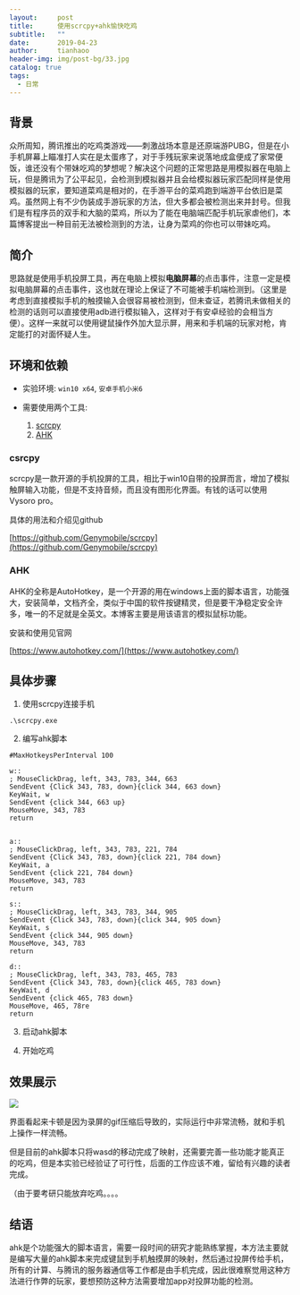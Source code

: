 ```yaml
---
layout:     post
title:      使用scrcpy+ahk愉快吃鸡
subtitle:   ""
date:       2019-04-23
author:     tianhaoo
header-img: img/post-bg/33.jpg
catalog: true
tags:
  - 日常
---
```


## 背景
众所周知，腾讯推出的吃鸡类游戏——刺激战场本意是还原端游PUBG，但是在小手机屏幕上瞄准打人实在是太蛋疼了，对于手残玩家来说落地成盒便成了家常便饭，谁还没有个带妹吃鸡的梦想呢？解决这个问题的正常思路是用模拟器在电脑上玩，但是腾讯为了公平起见，会检测到模拟器并且会给模拟器玩家匹配同样是使用模拟器的玩家，要知道菜鸡是相对的，在手游平台的菜鸡跑到端游平台依旧是菜鸡。虽然网上有不少伪装成手游玩家的方法，但大多都会被检测出来并封号。但我们是有程序员的双手和大脑的菜鸡，所以为了能在电脑端匹配手机玩家虐他们，本篇博客提出一种目前无法被检测到的方法，让身为菜鸡的你也可以带妹吃鸡。

## 简介
思路就是使用手机投屏工具，再在电脑上模拟**电脑屏幕**的点击事件，注意一定是模拟电脑屏幕的点击事件，这也就在理论上保证了不可能被手机端检测到。（这里是考虑到直接模拟手机的触摸输入会很容易被检测到，但未查证，若腾讯未做相关的检测的话则可以直接使用adb进行模拟输入，这样对于有安卓经验的会相当方便）。这样一来就可以使用键鼠操作外加大显示屏，用来和手机端的玩家对枪，肯定能打的对面怀疑人生。

## 环境和依赖

* 实验环境: `win10 x64`, `安卓手机小米6`

* 需要使用两个工具: 
  1. [scrcpy](https://github.com/Genymobile/scrcpy)
  2. [AHK](https://www.autohotkey.com/)

### csrcpy
scrcpy是一款开源的手机投屏的工具，相比于win10自带的投屏而言，增加了模拟触屏输入功能，但是不支持音频，而且没有图形化界面。有钱的话可以使用Vysoro pro。

具体的用法和介绍见github

[https://github.com/Genymobile/scrcpy](https://github.com/Genymobile/scrcpy)

### AHK

AHK的全称是AutoHotkey，是一个开源的用在windows上面的脚本语言，功能强大，安装简单，文档齐全，类似于中国的软件按键精灵，但是要干净稳定安全许多，唯一的不足就是全英文。本博客主要是用该语言的模拟鼠标功能。

安装和使用见官网

[https://www.autohotkey.com/](https://www.autohotkey.com/)

## 具体步骤

1. 使用scrcpy连接手机

  ```
  .\scrcpy.exe
  ```

2. 编写ahk脚本

  ```ahk
  #MaxHotkeysPerInterval 100
  
  w::
  ; MouseClickDrag, left, 343, 783, 344, 663
  SendEvent {Click 343, 783, down}{click 344, 663 down}
  KeyWait, w
  SendEvent {click 344, 663 up}
  MouseMove, 343, 783
  return 


  a::
  ; MouseClickDrag, left, 343, 783, 221, 784
  SendEvent {Click 343, 783, down}{click 221, 784 down}
  KeyWait, a
  SendEvent {click 221, 784 down}
  MouseMove, 343, 783
  return

  s::
  ; MouseClickDrag, left, 343, 783, 344, 905
  SendEvent {Click 343, 783, down}{click 344, 905 down}
  KeyWait, s
  SendEvent {click 344, 905 down}
  MouseMove, 343, 783
  return 

  d::
  ; MouseClickDrag, left, 343, 783, 465, 783
  SendEvent {Click 343, 783, down}{click 465, 783 down}
  KeyWait, d
  SendEvent {click 465, 783 down}
  MouseMove, 465, 78re
  return 
  ```

3. 启动ahk脚本

4. 开始吃鸡


## 效果展示

![](/img/20190423/raw.gif)

界面看起来卡顿是因为录屏的gif压缩后导致的，实际运行中非常流畅，就和手机上操作一样流畅。

但是目前的ahk脚本只将wasd的移动完成了映射，还需要完善一些功能才能真正的吃鸡，但是本实验已经验证了可行性，后面的工作应该不难，留给有兴趣的读者完成。

（由于要考研只能放弃吃鸡。。。。


## 结语

ahk是个功能强大的脚本语言，需要一段时间的研究才能熟练掌握，本方法主要就是编写大量的ahk脚本来完成键鼠到手机触摸屏的映射，然后通过投屏传给手机，所有的计算、与腾讯的服务器通信等工作都是由手机完成，因此很难察觉用这种方法进行作弊的玩家，要想预防这种方法需要增加app对投屏功能的检测。
